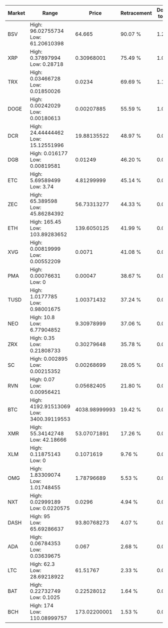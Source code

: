| Market | Range | Price| Retracement | Doubles to 50% |
| --- | --- | --- | --- | --- |
| BSV | High: 96.02755734<br />Low: 61.20610398 | 64.665 | 90.07 % | 1.22 |
| XRP | High: 0.37897994<br />Low: 0.28718 | 0.30968001 | 75.49 % | 1.08 |
| TRX | High: 0.03466728<br />Low: 0.01850026 | 0.0234 | 69.69 % | 1.14 |
| DOGE | High: 0.00242029<br />Low: 0.00180613 | 0.00207885 | 55.59 % | 1.02 |
| DCR | High: 24.44444462<br />Low: 15.12551996 | 19.88135522 | 48.97 % | 0.00 |
| DGB | High: 0.016177<br />Low: 0.00819581 | 0.01249 | 46.20 % | 0.00 |
| ETC | High: 5.69589499<br />Low: 3.74 | 4.81299999 | 45.14 % | 0.00 |
| ZEC | High: 65.389598<br />Low: 45.86284392 | 56.73313277 | 44.33 % | 0.00 |
| ETH | High: 165.45<br />Low: 103.89283652 | 139.6050125 | 41.99 % | 0.00 |
| XVG | High: 0.00819999<br />Low: 0.00552209 | 0.0071 | 41.08 % | 0.00 |
| PMA | High: 0.00076631<br />Low: 0 | 0.00047 | 38.67 % | 0.00 |
| TUSD | High: 1.0177785<br />Low: 0.98001675 | 1.00371432 | 37.24 % | 0.00 |
| NEO | High: 10.8<br />Low: 6.77904852 | 9.30978999 | 37.06 % | 0.00 |
| ZRX | High: 0.35<br />Low: 0.21808733 | 0.30279648 | 35.78 % | 0.00 |
| SC | High: 0.002895<br />Low: 0.00215352 | 0.00268699 | 28.05 % | 0.00 |
| RVN | High: 0.07<br />Low: 0.00956421 | 0.05682405 | 21.80 % | 0.00 |
| BTC | High: 4192.91513069<br />Low: 3400.39119553 | 4038.98999993 | 19.42 % | 0.00 |
| XMR | High: 55.34142748<br />Low: 42.18666 | 53.07071891 | 17.26 % | 0.00 |
| XLM | High: 0.11875143<br />Low: 0 | 0.1071619 | 9.76 % | 0.00 |
| OMG | High: 1.83309074<br />Low: 1.01748455 | 1.78796689 | 5.53 % | 0.00 |
| NXT | High: 0.02999189<br />Low: 0.0220575 | 0.0296 | 4.94 % | 0.00 |
| DASH | High: 95<br />Low: 65.69286637 | 93.80768273 | 4.07 % | 0.00 |
| ADA | High: 0.06784353<br />Low: 0.03639675 | 0.067 | 2.68 % | 0.00 |
| LTC | High: 62.3<br />Low: 28.69218922 | 61.51767 | 2.33 % | 0.00 |
| BAT | High: 0.22732749<br />Low: 0.1025 | 0.22528012 | 1.64 % | 0.00 |
| BCH | High: 174<br />Low: 110.08999757 | 173.02200001 | 1.53 % | 0.00 |
